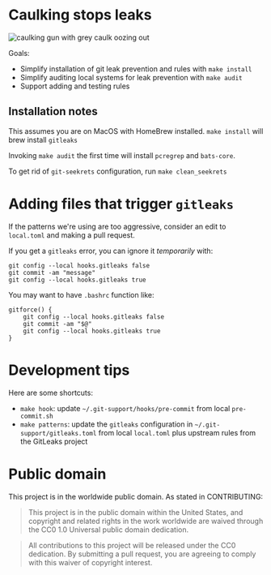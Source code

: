 # Caulking stops leaks

![caulking gun with grey caulk oozing out](https://upload.wikimedia.org/wikipedia/commons/thumb/3/37/Caulking.jpg/757px-Caulking.jpg)

Goals:

* Simplify installation of git leak prevention and rules with `make install`
* Simplify auditing local systems for leak prevention with `make audit`
* Support adding and testing rules

## Installation notes

This assumes you are on MacOS with HomeBrew installed. `make install` will brew install `gitleaks`

Invoking `make audit` the first time will install `pcregrep` and `bats-core`.

To get rid of `git-seekrets` configuration, run `make clean_seekrets`

# Adding files that trigger `gitleaks`

If the patterns we're using are too aggressive, consider an edit to `local.toml` and making a pull request.

If you get a `gitleaks` error, you can ignore it _temporarily_ with:

```
git config --local hooks.gitleaks false
git commit -am "message" 
git config --local hooks.gitleaks true
```

You may want to have `.bashrc` function like:

```
gitforce() {
    git config --local hooks.gitleaks false
    git commit -am "$@" 
    git config --local hooks.gitleaks true
}
```

# Development tips

Here are some shortcuts:

- `make hook`: update `~/.git-support/hooks/pre-commit` from local `pre-commit.sh`
- `make patterns`: update the `gitleaks` configuration in `~/.git-support/gitleaks.toml` from local `local.toml` plus upstream rules from the GitLeaks project

# Public domain

This project is in the worldwide public domain. As stated in CONTRIBUTING:

> This project is in the public domain within the United States, and copyright and related rights in the work worldwide are waived through the CC0 1.0 Universal public domain dedication.

> All contributions to this project will be released under the CC0 dedication. By submitting a pull request, you are agreeing to comply with this waiver of copyright interest.
